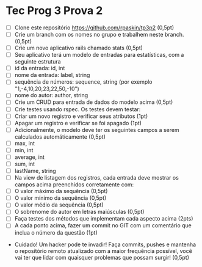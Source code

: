 Tec Prog 3 Prova 2
==================

- [ ] Clone este repositório https://github.com/rpaskin/tp3p2 (0,5pt)
- [ ] Crie um branch com os nomes no grupo e trabalhem neste branch. (0,5pt)
- [ ] Crie um novo aplicativo rails chamado stats (0,5pt)
- [ ] Seu aplicativo terá um modelo de entradas para estatísticas, com a seguinte estrutura
 - [ ] id da entrada: id, int
 - [ ] nome da entrada: label, string
 - [ ] sequência de números: sequence, string (por exemplo "1,-4,10,20,23,22,50,-10")
 - [ ] nome do autor: author, string
- [ ] Crie um CRUD para entrada de dados do modelo acima (0,5pt)
- [ ] Crie testes usando rspec. Os testes devem testar:
- [ ] Criar um novo registro e verificar seus atributos (1pt)
- [ ] Apagar um registro e verificar se foi apagado (1pt)
- [ ] Adicionalmente, o modelo deve ter os seguintes campos a serem calculados automáticamente (0,5pt)
 - [ ] max, int
 - [ ] min, int
 - [ ] average, int
 - [ ] sum, int
 - [ ] lastName, string
- [ ] Na view de listagem dos registros, cada entrada deve mostrar os campos acima preenchidos corretamente com:
 - [ ] O valor máximo da sequência (0,5pt)
 - [ ] O valor mínimo da sequência (0,5pt)
 - [ ] O valor médio da sequência (0,5pt)
 - [ ] O sobrenome do autor em letras maiúsculas (0,5pt)
- [ ] Faça testes dos métodos que implementam cada aspecto acima (2pts)
- [ ] A cada ponto acima, fazer um commit no GIT com um comentário que inclua o número da questão (1pt)
* Cuidado! Um hacker pode te invadir! Faça commits, pushes e mantenha o repositório remoto atualizado com a maior frequência possível, você vai ter que lidar com quaisquer problemas que possam surgir! (0,5pt)

